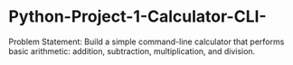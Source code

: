 # Python-Project-1-Calculator-CLI-
 Problem Statement:   Build a simple command-line calculator that performs basic arithmetic: addition, subtraction, multiplication, and division.
